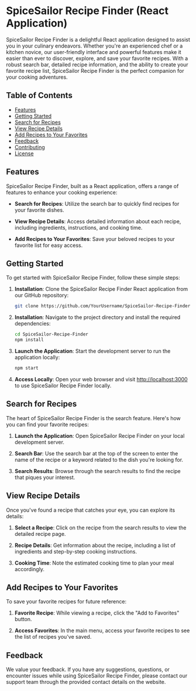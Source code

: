 # SpiceSailor Recipe Finder (React Application)

SpiceSailor Recipe Finder is a delightful React application designed to assist you in your culinary endeavors. Whether you're an experienced chef or a kitchen novice, our user-friendly interface and powerful features make it easier than ever to discover, explore, and save your favorite recipes. With a robust search bar, detailed recipe information, and the ability to create your favorite recipe list, SpiceSailor Recipe Finder is the perfect companion for your cooking adventures.

## Table of Contents
- [Features](#features)
- [Getting Started](#getting-started)
- [Search for Recipes](#search-for-recipes)
- [View Recipe Details](#view-recipe-details)
- [Add Recipes to Your Favorites](#add-recipes-to-your-favorites)
- [Feedback](#feedback)
- [Contributing](#contributing)
- [License](#license)

## Features

SpiceSailor Recipe Finder, built as a React application, offers a range of features to enhance your cooking experience:

- **Search for Recipes**: Utilize the search bar to quickly find recipes for your favorite dishes.

- **View Recipe Details**: Access detailed information about each recipe, including ingredients, instructions, and cooking time.

- **Add Recipes to Your Favorites**: Save your beloved recipes to your favorite list for easy access.

## Getting Started

To get started with SpiceSailor Recipe Finder, follow these simple steps:

1. **Installation**: Clone the SpiceSailor Recipe Finder React application from our GitHub repository:

   ```bash
   git clone https://github.com/YourUsername/SpiceSailor-Recipe-Finder.git
   ```

2. **Installation**: Navigate to the project directory and install the required dependencies:

   ```bash
   cd SpiceSailor-Recipe-Finder
   npm install
   ```

3. **Launch the Application**: Start the development server to run the application locally:

   ```bash
   npm start
   ```

4. **Access Locally**: Open your web browser and visit [http://localhost:3000](http://localhost:3000) to use SpiceSailor Recipe Finder locally.

## Search for Recipes

The heart of SpiceSailor Recipe Finder is the search feature. Here's how you can find your favorite recipes:

1. **Launch the Application**: Open SpiceSailor Recipe Finder on your local development server.

2. **Search Bar**: Use the search bar at the top of the screen to enter the name of the recipe or a keyword related to the dish you're looking for.

3. **Search Results**: Browse through the search results to find the recipe that piques your interest.

## View Recipe Details

Once you've found a recipe that catches your eye, you can explore its details:

1. **Select a Recipe**: Click on the recipe from the search results to view the detailed recipe page.

2. **Recipe Details**: Get information about the recipe, including a list of ingredients and step-by-step cooking instructions.

3. **Cooking Time**: Note the estimated cooking time to plan your meal accordingly.

## Add Recipes to Your Favorites

To save your favorite recipes for future reference:

1. **Favorite Recipe**: While viewing a recipe, click the "Add to Favorites" button.

2. **Access Favorites**: In the main menu, access your favorite recipes to see the list of recipes you've saved.

## Feedback

We value your feedback. If you have any suggestions, questions, or encounter issues while using SpiceSailor Recipe Finder, please contact our support team through the provided contact details on the website.

